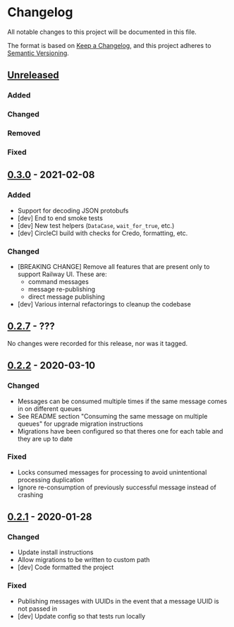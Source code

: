 # Changelog
All notable changes to this project will be documented in this file.

The format is based on [Keep a Changelog](https://keepachangelog.com/en/1.0.0/), and this project adheres to [Semantic Versioning](https://semver.org/spec/v2.0.0.html).

## [Unreleased]
### Added
### Changed
### Removed
### Fixed

## [0.3.0] - 2021-02-08
### Added
* Support for decoding JSON protobufs
* [dev] End to end smoke tests
* [dev] New test helpers (`DataCase`, `wait_for_true`, etc.)
* [dev] CircleCI build with checks for Credo, formatting, etc.

### Changed
* [BREAKING CHANGE] Remove all features that are present only to support Railway UI. These are:
    - command messages
    - message re-publishing
    - direct message publishing
* [dev] Various internal refactorings to cleanup the codebase

## [0.2.7] - ???
No changes were recorded for this release, nor was it tagged.

## [0.2.2] - 2020-03-10
### Changed
* Messages can be consumed multiple times if the same message comes in on different queues
* See README section "Consuming the same message on multiple queues" for upgrade migration instructions
* Migrations have been configured so that theres one for each table and they are up to date

### Fixed
* Locks consumed messages for processing to avoid unintentional processing duplication
* Ignore re-consumption of previously successful message instead of crashing

## [0.2.1] - 2020-01-28
### Changed
* Update install instructions
* Allow migrations to be written to custom path
* [dev] Code formatted the project

### Fixed
* Publishing messages with UUIDs in the event that a message UUID is not passed in
* [dev] Update config so that tests run locally

[Unreleased]: https://github.com/learn-co/railway_ipc/compare/0.3.0...HEAD
[0.3.0]: https://github.com/learn-co/railway_ipc/releases/tag/0.3.0
[0.2.7]: https://github.com/learn-co/railway_ipc/compare/bac8e1f8ce1d4a5ad515f274abce7813ce25c7e7..6dddf529e2e41d46ce567a1d572a4bd227049d66
[0.2.2]: https://github.com/learn-co/railway_ipc/releases/tag/0.2.2
[0.2.1]: https://github.com/learn-co/railway_ipc/releases/tag/0.2.1
